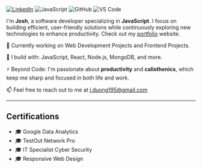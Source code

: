 [![LinkedIn](https://img.shields.io/badge/LinkedIn-0077B5?style=for-the-badge&logo=linkedin&logoColor=white)](https://www.linkedin.com/in/joshua-duong-199997321/)
![JavaScript](https://img.shields.io/badge/JavaScript-F7DF1E?style=for-the-badge&logo=javascript&logoColor=black)
![GitHub](https://img.shields.io/badge/GitHub-181717?style=for-the-badge&logo=github&logoColor=white)
![VS Code](https://img.shields.io/badge/VS%20Code-007ACC?style=for-the-badge&logo=visual-studio-code&logoColor=white)

I'm **Josh**, a software developer specializing in **JavaScript**. I focus on building efficient, user-friendly solutions while continuously exploring new technologies to enhance productivity. Check out my [portfolio](https://jduong195.netlify.app/) website.

🏢 Currently working on Web Development Projects and Frontend Projects.

🧰 I build with: JavaScript, React, Node.js, MongoDB, and more.

⚡ Beyond Code: I'm passionate about **productivity** and **calisthenics**, which keep me sharp and focused in both life and work.

📫 Feel free to reach out to me at [j.duong195@gmail.com](mailto:j.duong195@gmail.com)

---

## Certifications

- 🎓 Google Data Analytics
- 🎓 TestOut Network Pro
- 🎓 IT Specialist Cyber Security
- 🎓 Responsive Web Design
